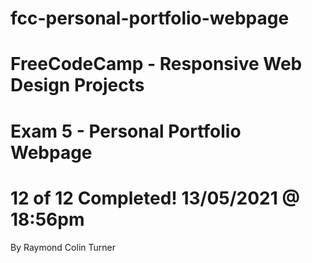 # fcc-personal-portfolio-webpage
# FreeCodeCamp - Responsive Web Design Projects 
# Exam 5 - Personal Portfolio Webpage
# 12 of 12 Completed! 13/05/2021 @ 18:56pm
By Raymond Colin Turner

